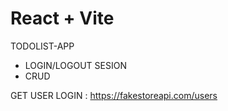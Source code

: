# React + Vite
TODOLIST-APP
- LOGIN/LOGOUT SESION
- CRUD 

GET USER LOGIN : 
https://fakestoreapi.com/users
